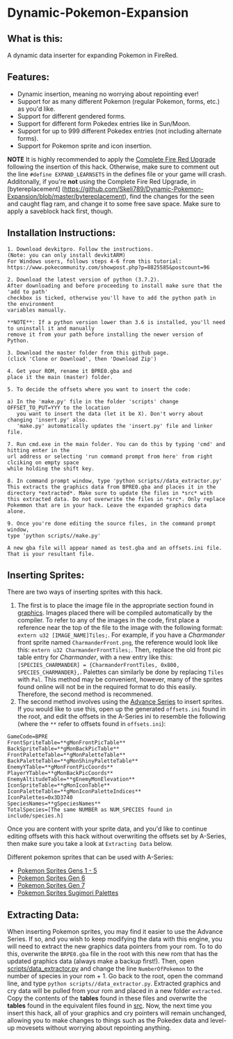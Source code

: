 # Dynamic-Pokemon-Expansion

## What is this:
A dynamic data inserter for expanding Pokemon in FireRed.

## Features:
* Dynamic insertion, meaning no worrying about repointing ever!
* Support for as many different Pokemon (regular Pokemon, forms, etc.) as you'd like.
* Support for different gendered forms.
* Support for different form Pokedex entries like in Sun/Moon.
* Support for up to 999 different Pokedex entries (not including alternate forms).
* Support for Pokemon sprite and icon insertion.

**NOTE** It is highly recommended to apply the [Complete Fire Red Upgrade](https://github.com/Skeli789/Complete-Fire-Red-Upgrade) following the insertion of this hack. Otherwise, make sure to comment out the  line ``#define EXPAND_LEARNSETS`` in the defines file or your game will crash.  Additonally, if you're **not** using the Complete Fire Red Upgrade, in [bytereplacement] (https://github.com/Skeli789/Dynamic-Pokemon-Expansion/blob/master/bytereplacement), find the changes for the seen  and caught flag ram, and change it to some free  save space. Make sure to apply a saveblock hack first, though.

## Installation Instructions:
```
1. Download devkitpro. Follow the instructions.
(Note: you can only install devkitARM)
For Windows users, follows steps 4-6 from this tutorial:
https://www.pokecommunity.com/showpost.php?p=8825585&postcount=96

2. Download the latest version of python (3.7.2).
After downloading and before proceeding to install make sure that the 'add to path' 
checkbox is ticked, otherwise you'll have to add the python path in the environment 
variables manually.

**NOTE**: If a python version lower than 3.6 is installed, you'll need to uninstall it and manually
remove it from your path before installing the newer version of Python.

3. Download the master folder from this github page.
(click 'Clone or Download', then 'Download Zip')

4. Get your ROM, rename it BPRE0.gba and 
place it the main (master) folder.

5. To decide the offsets where you want to insert the code:

a) In the 'make.py' file in the folder 'scripts' change OFFSET_TO_PUT=YYY to the location 
   you want to insert the data (let it be X). Don't worry about changing 'insert.py' also.
   'make.py' automatically updates the 'insert.py' file and linker file.
 
7. Run cmd.exe in the main folder. You can do this by typing 'cmd' and hitting enter in the 
url address or selecting 'run command prompt from here' from right clciking on empty space 
while holding the shift key.

8. In command prompt window, type 'python scripts//data_extractor.py'
This extracts the graphics data from BPRE0.gba and places it in the
directory *extracted*. Make sure to update the files in *src* with
this extracted data. Do not overwrite the files in *src*. Only replace
Pokemmon that are in your hack. Leave the expanded graphics data alone.

9. Once you're done editing the source files, in the command prompt window, 
type 'python scripts//make.py'
  
A new gba file will appear named as test.gba and an offsets.ini file.
That is your resultant file.
```
## Inserting Sprites:
There are two ways of inserting sprites with this hack. 
1. The first is to place the image file in the appropriate section found in [graphics](https://github.com/Skeli789/Dynamic-Pokemon-Expansion/tree/master/graphics). Images placed there will be compiled automatically by the compiler. To refer to any of the images in the code, first place a reference near the top of the file to the image with the following format: ``extern u32 [IMAGE_NAME]Tiles;``. For example, if you have a *Charmander* front sprite named ``CharmanderFront.png``, the reference would look like this: ``extern u32 CharmanderFrontTiles;``. Then, replace the old front pic table entry for *Charmander*, with a new entry like this: ``[SPECIES_CHARMANDER] = {CharmanderFrontTiles, 0x800, SPECIES_CHARMANDER},``. Palettes can similarly be done by replacing ``Tiles`` with ``Pal``. This method may be convenient, however, many of the sprites found online will not be in the required format to do this easily. Therefore, the second method is recommened.
2. The second method involves using the [Advance Series](https://hackromtools.altervista.org/advance-series/) to insert sprites. If you would like to use this, open up the generated ``offsets.ini`` found in the root, and edit the offsets in the A-Series ini to resemble the following (where the ``**`` refer to offsets found in ``offsets.ini``):
```
GameCode=BPRE
FrontSpriteTable=**gMonFrontPicTable**
BackSpriteTable=**gMonBackPicTable**
FrontPaletteTable=**gMonPaletteTable**
BackPaletteTable=**gMonShinyPaletteTable**
EnemyYTable=**gMonFrontPicCoords**
PlayerYTable=**gMonBackPicCoords**
EnemyAltitudeTable=**gEnemyMonElevation**
IconSpriteTable=**gMonIconTable**
IconPaletteTable=**gMonIconPaletteIndices**
IconPalettes=0x3D3740
SpeciesNames=**gSpeciesNames**
TotalSpecies=[The same NUMBER as NUM_SPECIES found in include/species.h]
```
Once you are content with your sprite data, and you'd like to continue editing offsets with this hack without overwriting the offsets set by A-Series, then make sure you take a look at ``Extracting Data`` below.

Different pokemon sprites that can be used with A-Series:
* [Pokemon Sprites Gens 1 - 5](https://www.pokecommunity.com/showthread.php?t=267728)
* [Pokemon Sprites Gen 6](https://www.pokecommunity.com/showthread.php?t=314422)
* [Pokemon Sprites Gen 7](https://www.pokecommunity.com/showthread.php?t=368703)
* [Pokemon Sprites Sugimori Palettes](https://www.pokecommunity.com/showthread.php?t=336945)

## Extracting Data:
When inserting Pokemon sprites, you may find it easier to use the Advance Series. If so, and you wish to keep modifying the data with this engine, you will need to extract the new graphics data pointers from your rom. To to do this, overwrite the ``BRPE0.gba`` file in the root with this new rom that has the updated graphics data (always make a backup first!). Then, open [scripts/data_extractor.py](https://github.com/Skeli789/Dynamic-Pokemon-Expansion/blob/master/scripts/data_extractor.py) and change the line ``NumberOfPokemon`` to the number of species in your rom + 1. Go back to the root, open the command line, and type ``python scripts//data_extractor.py``. Extracted graphics and cry data will be pulled from your rom and placed in a new folder ``extracted``. Copy the contents of the **tables** found in these files and overwrite the **tables** found in the equivalent files found in [src](https://github.com/Skeli789/Dynamic-Pokemon-Expansion/tree/master/src). Now, the next time you insert this hack, all of your graphics and cry pointers will remain unchanged, allowing you to make changes to things such as the Pokedex data and level-up movesets without worrying about repointing anything.
